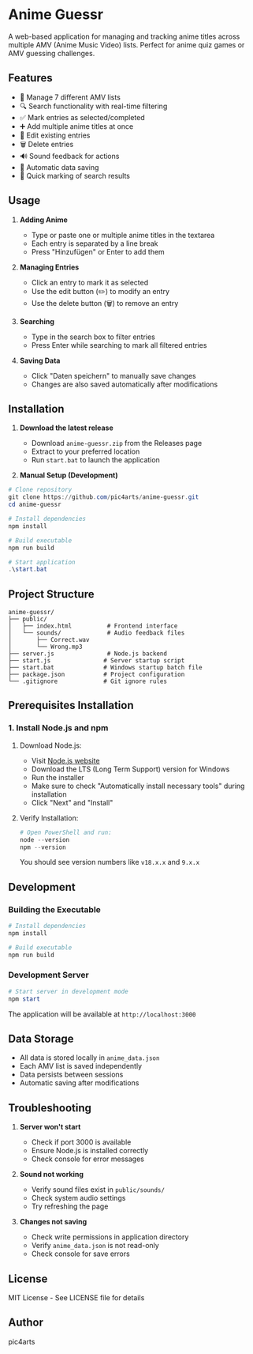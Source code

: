 # Anime Guessr

A web-based application for managing and tracking anime titles across multiple AMV (Anime Music Video) lists. Perfect for anime quiz games or AMV guessing challenges.

## Features

- 📝 Manage 7 different AMV lists
- 🔍 Search functionality with real-time filtering
- ✅ Mark entries as selected/completed
- ➕ Add multiple anime titles at once
- 📝 Edit existing entries
- 🗑️ Delete entries
- 🔊 Sound feedback for actions
- 💾 Automatic data saving
- 🎯 Quick marking of search results

## Usage

1. **Adding Anime**
   - Type or paste one or multiple anime titles in the textarea
   - Each entry is separated by a line break
   - Press "Hinzufügen" or Enter to add them

2. **Managing Entries**
   - Click an entry to mark it as selected
   - Use the edit button (✏️) to modify an entry
   - Use the delete button (🗑️) to remove an entry

3. **Searching**
   - Type in the search box to filter entries
   - Press Enter while searching to mark all filtered entries

4. **Saving Data**
   - Click "Daten speichern" to manually save changes
   - Changes are also saved automatically after modifications

## Installation

1. **Download the latest release**
   - Download `anime-guessr.zip` from the Releases page
   - Extract to your preferred location
   - Run `start.bat` to launch the application

2. **Manual Setup (Development)**
```powershell
# Clone repository
git clone https://github.com/pic4arts/anime-guessr.git
cd anime-guessr

# Install dependencies
npm install

# Build executable
npm run build

# Start application
.\start.bat
```

## Project Structure

```plaintext
anime-guessr/
├── public/
│   ├── index.html          # Frontend interface
│   └── sounds/             # Audio feedback files
│       ├── Correct.wav
│       └── Wrong.mp3
├── server.js               # Node.js backend
├── start.js               # Server startup script
├── start.bat              # Windows startup batch file
├── package.json           # Project configuration
└── .gitignore             # Git ignore rules
```

## Prerequisites Installation

### 1. Install Node.js and npm
1. Download Node.js:
   - Visit [Node.js website](https://nodejs.org/)
   - Download the LTS (Long Term Support) version for Windows
   - Run the installer
   - Make sure to check "Automatically install necessary tools" during installation
   - Click "Next" and "Install"

2. Verify Installation:
   ```powershell
   # Open PowerShell and run:
   node --version
   npm --version
   ```
   You should see version numbers like `v18.x.x` and `9.x.x`

## Development

### Building the Executable

```powershell
# Install dependencies
npm install

# Build executable
npm run build
```

### Development Server

```powershell
# Start server in development mode
npm start
```

The application will be available at `http://localhost:3000`

## Data Storage

- All data is stored locally in `anime_data.json`
- Each AMV list is saved independently
- Data persists between sessions
- Automatic saving after modifications

## Troubleshooting

1. **Server won't start**
   - Check if port 3000 is available
   - Ensure Node.js is installed correctly
   - Check console for error messages

2. **Sound not working**
   - Verify sound files exist in `public/sounds/`
   - Check system audio settings
   - Try refreshing the page

3. **Changes not saving**
   - Check write permissions in application directory
   - Verify `anime_data.json` is not read-only
   - Check console for save errors

## License

MIT License - See LICENSE file for details

## Author

pic4arts

